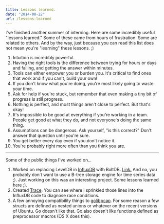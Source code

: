 ```yaml
---
title: Lessons learned.
date: "2014-08-22"
url: /lessons-learned
---
```



I've finished another summer of interning. Here are some incredibly useful
"lessons learned." Some of these came from hours of frustration. Some are related to others.
And by the way, just because you can read this list does not mean you're "learning" these lessons. ;)

1. Intuition is incredibly powerful.
2. Having the right tools is the difference between trying for hours or days and failing, and getting the answer within minutes.
3. Tools can either empower you or burden you. It's critical to find ones that work and if you can't, build your own!
4. If you don't know what you're doing, you're most likely going to waste your time.
5. Ask for help if you're stuck, but remember that even making a tiny bit of progress is still progress.
6. Nothing is perfect, and most things aren't close to perfect. But that's okay!
7. It's impossible to be good at everything if you're working in a team. People get good at what they do, and not everyone's doing the same thing.
8. Assumptions can be dangerous. Ask yourself, "is this correct?" Don't answer that question until you're sure.
9. You get better every day even if you don't notice it.
10. You're probably right more often than you think you are.

---

Some of the public things I've worked on...

1. Worked on replacing LevelDB in [InfluxDB](https://influxdb.org/) with BoltDB. [Link.](https://github.com/VividCortex/influxdb/tree/bolt-storage-engine) And no, you probably don't want to use a B-tree storage engine for time series data ;). Just working on this was an interesting project. Some lessons learned here ;).
2. Created [Trace](https://github.com/VividCortex/trace). You can see where I sprinkled those lines into the InfluxDB code to diagnose race conditions.
3. A few annoying compatibility things to [golibpcap](https://github.com/VividCortex/golibpcap/commits/master). For some reason a few structs are defined as nested unions or whatever on the recent versions of Ubuntu. Go doesn't like that. Go also doesn't like functions defined as preprocessor macros (OS X does this).
